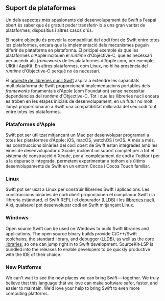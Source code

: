 ## Suport de plataformes

Un dels aspectes més apasionants del desenvolupament de Swift a l'espai obert és saber que és gratuit poder transferir-lo a una gran varitat de plataformes, dispositius i altres casos d'ús.

El nostre objectiu és proveir la compabilitat del codi font de Swift entre totes les plataformes, encara que la implementació dels mecanismes puguin diferir de plataforma en plataforma. El pricipal exemple és que les plataformes d'Apple inclouen el *runtime* d'Objective-C, que és necessari per accedir als *frameworks* de les plataformes d'Apple com, per exemple, UIKit i AppKit. En altres plataformes, com Linux, no hi ha presència del *runtime* d'Objective-C perquè no és necessari.

El [projecte de llibreries nucli Swift](/core-libraries/) aspira a extendre les capacitats multiplataforma de Swift proporcionant implementacions portables dels *frameworks* fonamentals d'Apple (com Foundation) sense necessitar dependències del *runtime* d'Objective-C. Tot i que les llibreries nucli encara es troben en les etapes inicials de desenvolupament, en un futur no molt llunyà proporcionaran a Swift una compatibilitat millorada del seu codi font entre totes les plataformes.

### Plataformes d'Apple

Swift pot ser utilitzat mitjançant un Mac per desenvolupar programari a totes les plataformes d'Apple: iOS, macOS, watchOS i tvOS. A més a més, les construccions binàries del codi obert de Swift estan integrades amb les eines de desenvolupador d'Xcode, incloent un suport complet per a tot el sistema de construcció d'Xcode, per al completament de codi a l'editor i per a la depuració integrada, permetent experimentar a tothom els últims desenvolupaments de Swift en un entorn Cocoa i Cocoa Touch familiar.


### Linux

Swift pot ser usat a Linux per construir llibreries Swift i aplicacions. Les construccions binàries de codi obert proporcionen el compilador Swift i la llibreria estàndard, el Swift REPL i el depurador (LLDB) i les [llibreries nucli](/core-libraries/). Així, qualsevol pot desenvolupar codi en Swift mitjançant Linux.


### Windows

Open source Swift can be used on Windows to build Swift libraries and applications. The open source binary builds provide C/C++/Swift toolchains, the standard library, and debugger (LLDB), as well as the [core libraries](/core-libraries/), so one can jump right in to Swift development. SourceKit-LSP is bundled into the releases to enable developers to be quickly productive with the IDE of their choice.

### New Platforms

We can't wait to see the new places we can bring Swift---together.  We truly believe that this language that we love can make software safer, faster, and easier to maintain.  We'd love your help to bring Swift to even more computing platforms.
